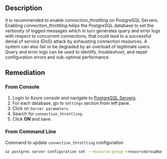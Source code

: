 ## Description

It is recommended to enable *connection_throttling* on PostgreSQL Servers. Enabling *connection_throttling* helps the PostgreSQL database to set the verbosity of logged messages which in turn generates query and error logs with respect to concurrent connections, that could lead to a successful denial of service (DoS) attack by exhausting connection resources. A system can also fail or be degraded by an overload of legitimate users. Query and error logs can be used to identify, troubleshoot, and repair configuration errors and sub-optimal performance.

## Remediation

### From Console

1. Login to Azure console and navigate to [PostgreSQL Servers](https://portal.azure.com/#create/Microsoft.PostgreSQLServer).
2. For each database, go to `Settings` section from left pane.
3. Click on `Server parameters`.
4. Search for `connection_throttling`.
5. Click **ON** and save.

### From Command Line

Command to update `connection_throttling` configuration

```bash
az postgres server configuration set --resource-group <resourceGroupName> --server-name <serverName> --name connection_throttling --value on
```
